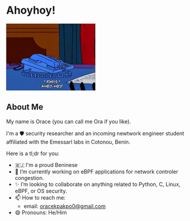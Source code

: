 # Ahoyhoy!

![Mr. Burns Ahoyhoy](img/mr_burns.gif)

## About Me

My name is Orace (you can call me Ora if you like).

I'm a 🛡 security researcher and an incoming newtwork engineer student affiliated with the Emessarl labs in Cotonou, Benin.

Here is a tl;dr for you:
- 🇧🇯️ I'm a proud Beninese
- 🔭 I’m currently working on eBPF applications for network controler congestion.
- ✨ I’m looking to collaborate on anything related to Python, C, Linux, eBPF, or OS security.
- 📫 How to reach me:
  - email: oracekpakpo0@gmail.com
- 😄 Pronouns: He/Him

